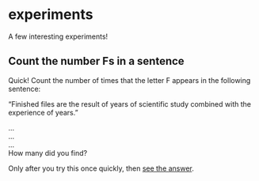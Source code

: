 # experiments
A few interesting experiments!


## Count the number Fs in a sentence    

Quick! Count the number of times that the letter F appears in the following sentence:   

“Finished files are the result of years of scientific study combined with the experience of years.”    

...   
...   
...   
How many did you find?    

Only after you try this once quickly, then [see the answer](https://sharpbrains.com/blog/2006/09/10/brain-exercise-brain-teaser).    


